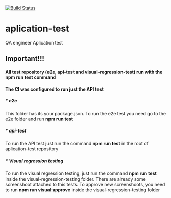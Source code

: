 [![Build Status](https://travis-ci.com/cristissouza/aplication-test.svg?token=6pi9X2ZDTiGxfHLu6F1B&branch=master)](https://travis-ci.com/cristissouza/aplication-test)

# aplication-test
QA engineer Aplication test


## Important!!!
#### All test repository (e2e, api-test and visual-regression-test) run with the **npm run test** command
#### The CI was configured to run just the API test

##### * e2e
 This folder has its your package.json.
 To run the e2e test you need go to the e2e folder and run **npm run test**

##### * api-test
To run the API test just run the command  **npm run test** in the root of aplication-test repository


##### * Visual regression testing
To run the visual regression testing, just run the command  **npm run test** inside the visual-regression-testing folder.
There are already some screenshoot attached to this tests.
To approve new screenshoots, you need to run **npm run visual:approve** inside the visual-regression-testing folder
